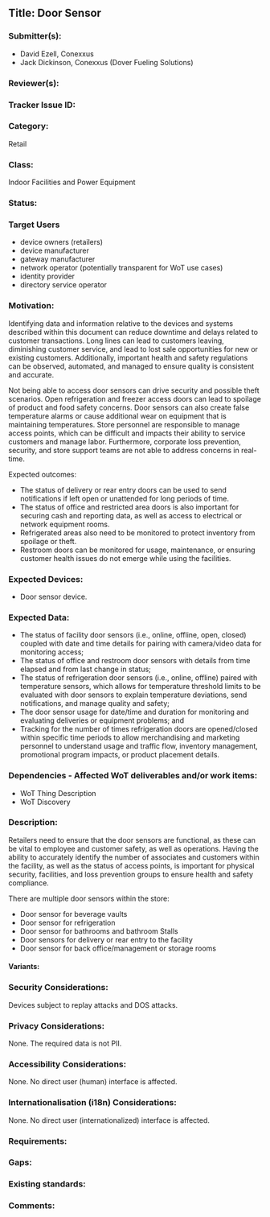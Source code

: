 ## Title: Door Sensor

### Submitter(s): 

- David Ezell, Conexxus
- Jack Dickinson, Conexxus (Dover Fueling Solutions)

### Reviewer(s):

### Tracker Issue ID:

### Category:

Retail

### Class: 

Indoor Facilities and Power Equipment

### Status: 

### Target Users
- device owners (retailers)
- device manufacturer
- gateway manufacturer
- network operator (potentially transparent for WoT use cases)
- identity provider
- directory service operator

### Motivation:

Identifying data and information relative to the devices and systems described within this document can reduce downtime and delays related to customer transactions.   Long lines can lead to customers leaving, diminishing customer service, and lead to lost sale opportunities for new or existing customers.  Additionally, important health and safety regulations can be observed, automated, and managed to ensure quality is consistent and accurate.

Not being able to access door sensors can drive security and possible theft scenarios.  Open refrigeration and freezer access doors can lead to spoilage of product and food safety concerns.  Door sensors can also create false temperature alarms or cause additional wear on equipment that is maintaining temperatures.  Store personnel are responsible to manage access points, which can be difficult and impacts their ability to service customers and manage labor.  Furthermore, corporate loss prevention, security, and store support teams are not able to address concerns in real-time.

Expected outcomes:
- The status of delivery or rear entry doors can be used to send notifications if left open or unattended for long periods of time.
- The status of office and restricted area doors is also important for securing cash and reporting data, as well as access to electrical or network equipment rooms.
- Refrigerated areas also need to be monitored to protect inventory from spoilage or theft.
- Restroom doors can be monitored for usage, maintenance, or ensuring customer health issues do not emerge while using the facilities.

### Expected Devices:

- Door sensor device.

### Expected Data:
- The status of facility door sensors (i.e., online, offline, open, closed) coupled with date and time details for pairing with camera/video data for monitoring access;
- The status of office and restroom door sensors with details from time elapsed and from last change in status;
- The status of refrigeration door sensors (i.e., online, offline) paired with temperature sensors, which allows for temperature threshold limits to be evaluated with door sensors to explain temperature deviations, send notifications, and manage quality and safety;
- The door sensor usage for date/time and duration for monitoring and evaluating deliveries or equipment problems; and
- Tracking for the number of times refrigeration doors are opened/closed within specific time periods to allow merchandising and marketing personnel to understand usage and traffic flow, inventory management, promotional program impacts, or product placement details.

### Dependencies - Affected WoT deliverables and/or work items:

- WoT Thing Description
- WoT Discovery

### Description:

Retailers need to ensure that the door sensors are functional, as these can be vital to employee and customer safety, as well as operations.  Having the ability to accurately identify the number of associates and customers within the facility, as well as the status of access points, is important for physical security, facilities, and loss prevention groups to ensure health and safety compliance.

There are multiple door sensors within the store:
- Door sensor for beverage vaults
- Door sensor for refrigeration 
- Door sensor for bathrooms and bathroom Stalls
- Door sensors for delivery or rear entry to the facility
- Door sensor for back office/management or storage rooms

#### Variants:

### Security Considerations:

Devices subject to replay attacks and DOS attacks.

### Privacy Considerations:

None. The required data is not PII.

### Accessibility Considerations:

None. No direct user (human) interface is affected.

### Internationalisation (i18n) Considerations:

None.  No direct user (internationalized) interface is affected.

### Requirements:

### Gaps:

### Existing standards:

### Comments:

